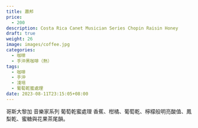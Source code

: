 ```yaml
---
title: 蕭邦
price:
  - 200
description: Costa Rica Canet Musician Series Chopin Raisin Honey
draft: true
weight: 26
image: images/coffee.jpg
categories:
  - 咖啡
  - 手沖黑咖啡（熱）
tags:
  - 咖啡
  - 手沖
  - 淺培
  - 葡萄乾蜜處理
date: 2023-08-11T23:15:05+08:00
---
```

 哥斯大黎加 音樂家系列
葡萄乾蜜處理  香蕉、柑橘、葡萄乾、檸檬般明亮酸值、鳳梨乾、蜜糖與花果茶尾韻。